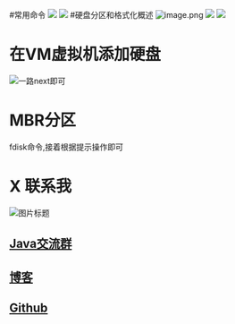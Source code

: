#常用命令
![](http://upload-images.jianshu.io/upload_images/4685968-a968ff7dee7e21de.png?imageMogr2/auto-orient/strip%7CimageView2/2/w/1240)
![](http://upload-images.jianshu.io/upload_images/4685968-a0c0aa7d8e0ad1ad.png?imageMogr2/auto-orient/strip%7CimageView2/2/w/1240)
#硬盘分区和格式化概述
![image.png](http://upload-images.jianshu.io/upload_images/4685968-38f43c9d985365b0.png?imageMogr2/auto-orient/strip%7CimageView2/2/w/1240)
![](http://upload-images.jianshu.io/upload_images/4685968-bf2ae70eaaac3ff3.png?imageMogr2/auto-orient/strip%7CimageView2/2/w/1240)
![](http://upload-images.jianshu.io/upload_images/4685968-b71e2e5c065010c0.png?imageMogr2/auto-orient/strip%7CimageView2/2/w/1240)
# 在VM虚拟机添加硬盘
![一路next即可](http://upload-images.jianshu.io/upload_images/4685968-25c2e2066207ce55.png?imageMogr2/auto-orient/strip%7CimageView2/2/w/1240)
# MBR分区
fdisk命令,接着根据提示操作即可


# X 联系我
![](http://upload-images.jianshu.io/upload_images/4685968-6a8b28d2fd95e8b7?imageMogr2/auto-orient/strip%7CimageView2/2/w/1240 "图片标题") 
## [Java交流群](https://jq.qq.com/?_wv=1027&k=5UB4P1T)

## [博客](http://www.shishusheng.com)


## [Github](https://github.com/Wasabi1234)


